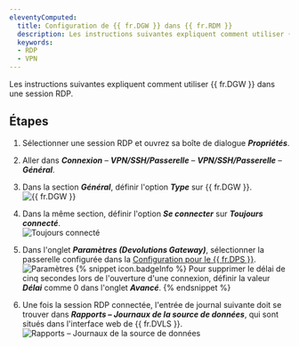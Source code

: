 ```yaml
---
eleventyComputed:
  title: Configuration de {{ fr.DGW }} dans {{ fr.RDM }}
  description: Les instructions suivantes expliquent comment utiliser {{ fr.DGW }} dans une session RDP.
  keywords:
  - RDP
  - VPN
---
```

Les instructions suivantes expliquent comment utiliser {{ fr.DGW }} dans une session RDP.

## Étapes 

1. Sélectionner une session RDP et ouvrez sa boîte de dialogue ***Propriétés***. 
1. Aller dans ***Connexion*** – ***VPN/SSH/Passerelle*** – ***VPN/SSH/Passerelle*** – ***Général***.
1. Dans la section ***Général***, définir l'option ***Type*** sur {{ fr.DGW }}.  
![{{ fr.DGW }}](https://webdevolutions.azureedge.net/docs/fr/server/DGW0008.png) 
1. Dans la même section, définir l'option ***Se connecter*** sur ***Toujours connecté***.  
![Toujours connecté](https://webdevolutions.azureedge.net/docs/fr/server/DGW0009.png) 
1. Dans l'onglet ***Paramètres (Devolutions Gateway)***, sélectionner la passerelle configurée dans la [Configuration pour le {{ fr.DPS }}](/fr/server/dgw/server-configuration/).  
![Paramètres](https://webdevolutions.azureedge.net/docs/fr/server/DGW0007.png) 
{% snippet icon.badgeInfo %}
Pour supprimer le délai de cinq secondes lors de l'ouverture d'une connexion, définir la valeur ***Délai*** comme 0 dans l'onglet ***Avancé***.
{% endsnippet %}  

6. Une fois la session RDP connectée, l'entrée de journal suivante doit se trouver dans ***Rapports – Journaux de la source de données***, qui sont situés dans l'interface web de {{ fr.DVLS }}.  
![Rapports – Journaux de la source de données](https://webdevolutions.azureedge.net/docs/fr/server/DGW0010.png) 
